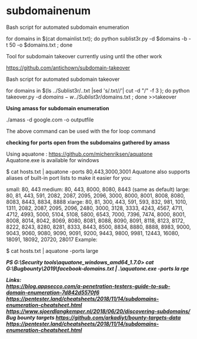 # subdomainenum




Bash script for automated subdomain enumeration

for domains in $(cat domainlist.txt); do python sublist3r.py -d $domains -b -t 50 -o $domains.txt ; done

Tool for subdomain takeover currently using until the other work

https://github.com/antichown/subdomain-takeover


Bash script for automated subdomain takeover

for domains in $(ls ../Sublist3r/*.*.txt |sed 's/\.txt//'| cut -d "/" -f 3 ); do python takeover.py -d $domains -w ../Sublist3r/$domains.txt ; done  >>takeover


<b>Using amass for subdomain enumeration </b>
 
 ./amass -d google.com -o outputfile

The above command can be used with the for loop command 


<b>checking for ports open from the subdomains gathered by amass </b>

Using aquatone :  https://github.com/michenriksen/aquatone <br>
Aquatone.exe is available for windows


$ cat hosts.txt | aquatone -ports 80,443,3000,3001
Aquatone also supports aliases of built-in port lists to make it easier for you:

small: 80, 443
medium: 80, 443, 8000, 8080, 8443 (same as default)
large: 80, 81, 443, 591, 2082, 2087, 2095, 2096, 3000, 8000, 8001, 8008, 8080, 8083, 8443, 8834, 8888
xlarge: 80, 81, 300, 443, 591, 593, 832, 981, 1010, 1311, 2082, 2087, 2095, 2096, 2480, 3000, 3128, 3333, 4243, 4567, 4711, 4712, 4993, 5000, 5104, 5108, 5800, 6543, 7000, 7396, 7474, 8000, 8001, 8008, 8014, 8042, 8069, 8080, 8081, 8088, 8090, 8091, 8118, 8123, 8172, 8222, 8243, 8280, 8281, 8333, 8443, 8500, 8834, 8880, 8888, 8983, 9000, 9043, 9060, 9080, 9090, 9091, 9200, 9443, 9800, 9981, 12443, 16080, 18091, 18092, 20720, 28017
Example:

$ cat hosts.txt | aquatone -ports large

<b><i>PS G:\Security tools\aquatone_windows_amd64_1.7.0> cat G:\Bugbounty\2019\facebook-domains.txt | .\aquatone.exe -ports la
rge




<b>Links: </b> <br>
https://blog.appsecco.com/a-penetration-testers-guide-to-sub-domain-enumeration-7d842d5570f6<br>
https://pentester.land/cheatsheets/2018/11/14/subdomains-enumeration-cheatsheet.html<br>
https://www.sjoerdlangkemper.nl/2018/06/20/discovering-subdomains/ <br>
Bug bounty targets   https://github.com/arkadiyt/bounty-targets-data <br>
https://pentester.land/cheatsheets/2018/11/14/subdomains-enumeration-cheatsheet.html <br> 

